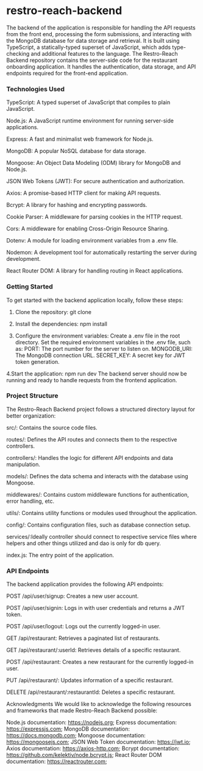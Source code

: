 # restro-reach-backend
The backend of the application is responsible for handling the API requests from the front end, processing the form submissions, and interacting with the MongoDB database for data storage and retrieval. It is built using TypeScript, a statically-typed superset of JavaScript, which adds type-checking and additional features to the language.
The Restro-Reach Backend repository contains the server-side code for the restaurant onboarding application. It handles the authentication, data storage, and API endpoints required for the front-end application.

<h3>Technologies Used</h3>

TypeScript: A typed superset of JavaScript that compiles to plain JavaScript.

Node.js: A JavaScript runtime environment for running server-side applications.

Express: A fast and minimalist web framework for Node.js.

MongoDB: A popular NoSQL database for data storage.

Mongoose: An Object Data Modeling (ODM) library for MongoDB and Node.js.

JSON Web Tokens (JWT): For secure authentication and authorization.

Axios: A promise-based HTTP client for making API requests.

Bcrypt: A library for hashing and encrypting passwords.

Cookie Parser: A middleware for parsing cookies in the HTTP request.

Cors: A middleware for enabling Cross-Origin Resource Sharing.

Dotenv: A module for loading environment variables from a .env file.

Nodemon: A development tool for automatically restarting the server during development.

React Router DOM: A library for handling routing in React applications.

<h3>Getting Started</h3>
To get started with the backend application locally, follow these steps:

1. Clone the repository:
  git clone <repository-url>
  
2. Install the dependencies:
  npm install

3. Configure the environment variables:
 Create a .env file in the root directory.
 Set the required environment variables in the .env file, such as:
 PORT: The port number for the server to listen on.
 MONGODB_URI: The MongoDB connection URL.
 SECRET_KEY: A secret key for JWT token generation.

4.Start the application:
 npm run dev
 The backend server should now be running and ready to handle requests from the frontend application.

<h3>Project Structure</h3>

The Restro-Reach Backend project follows a structured directory layout for better organization:

src/: Contains the source code files.

routes/: Defines the API routes and connects them to the respective controllers.

controllers/: Handles the logic for different API endpoints and data manipulation.

models/: Defines the data schema and interacts with the database using Mongoose.

middlewares/: Contains custom middleware functions for authentication, error handling, etc.

utils/: Contains utility functions or modules used throughout the application.

config/: Contains configuration files, such as database connection setup.

services/:Ideally controller should connect to respective service files where helpers and other things utilized and dao is only for db query.

index.js: The entry point of the application.

<h3>API Endpoints</h3>

The backend application provides the following API endpoints:

POST /api/user/signup: Creates a new user account.

POST /api/user/signin: Logs in with user credentials and returns a JWT token.

POST /api/user/logout: Logs out the currently logged-in user.

GET /api/restaurant: Retrieves a paginated list of restaurants.

GET /api/restaurant/:userId: Retrieves details of a specific restaurant.

POST /api/restaurant: Creates a new restaurant for the currently logged-in user.

PUT /api/restaurant/: Updates information of a specific restaurant.

DELETE /api/restaurant/:restaurantId: Deletes a specific restaurant.

Acknowledgments
We would like to acknowledge the following resources and frameworks that made Restro-Reach Backend possible:

Node.js documentation: https://nodejs.org;
Express documentation: https://expressjs.com;
MongoDB documentation: https://docs.mongodb.com;
Mongoose documentation: https://mongoosejs.com;
JSON Web Token documentation: https://jwt.io;
Axios documentation: https://axios-http.com;
Bcrypt documentation: https://github.com/kelektiv/node.bcrypt.js;
React Router DOM documentation: https://reactrouter.com;





